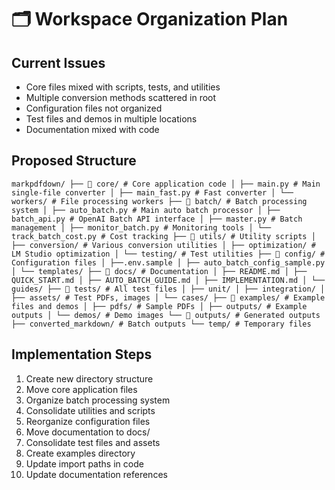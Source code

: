 # 🗂️ Workspace Organization Plan

## Current Issues

- Core files mixed with scripts, tests, and utilities
- Multiple conversion methods scattered in root
- Configuration files not organized
- Test files and demos in multiple locations
- Documentation mixed with code

## Proposed Structure
`
markpdfdown/
├── 📁 core/ # Core application code
│ ├── main.py # Main single-file converter
│ ├── main_fast.py # Fast converter
│ └── workers/ # File processing workers
├── 📁 batch/ # Batch processing system
│ ├── auto_batch.py # Main auto batch processor
│ ├── batch_api.py # OpenAI Batch API interface
│ ├── master.py # Batch management
│ ├── monitor_batch.py # Monitoring tools
│ └── track_batch_cost.py # Cost tracking
├── 📁 utils/ # Utility scripts
│ ├── conversion/ # Various conversion utilities
│ ├── optimization/ # LM Studio optimization
│ └── testing/ # Test utilities
├── 📁 config/ # Configuration files
│ ├──.env.sample
│ ├── auto_batch_config_sample.py
│ └── templates/
├── 📁 docs/ # Documentation
│ ├── README.md
│ ├── QUICK_START.md
│ ├── AUTO_BATCH_GUIDE.md
│ ├── IMPLEMENTATION.md
│ └── guides/
├── 📁 tests/ # All test files
│ ├── unit/
│ ├── integration/
│ ├── assets/ # Test PDFs, images
│ └── cases/
├── 📁 examples/ # Example files and demos
│ ├── pdfs/ # Sample PDFs
│ ├── outputs/ # Example outputs
│ └── demos/ # Demo images
└── 📁 outputs/ # Generated outputs
 ├── converted_markdown/ # Batch outputs
 └── temp/ # Temporary files
`
## Implementation Steps

1. Create new directory structure
2. Move core application files
3. Organize batch processing system
4. Consolidate utilities and scripts
5. Reorganize configuration files
6. Move documentation to docs/
7. Consolidate test files and assets
8. Create examples directory
9. Update import paths in code
10. Update documentation references
